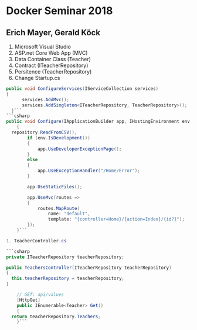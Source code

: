 # Docker Seminar 2018
## Erich Mayer, Gerald Köck

1. Microsoft Visual Studio
1. ASP.net Core Web App (MVC)
1. Data Container Class (Teacher)
1. Contract (ITeacherRepository)
1. Persitence (TeacherRepository)
1. Change Startup.cs
```csharp
public void ConfigureServices(IServiceCollection services)
{
      services.AddMvc();
      services.AddSingleton<ITeacherRepository, TeacherRepository>();
  }```
```csharp
public void Configure(IApplicationBuilder app, IHostingEnvironment env, ITeacherRepository repository)
    {
  repository.ReadFromCSV();
        if (env.IsDevelopment())
        {
            app.UseDeveloperExceptionPage();
        }
        else
        {
            app.UseExceptionHandler("/Home/Error");
        }

        app.UseStaticFiles();

        app.UseMvc(routes =>
        {
            routes.MapRoute(
                name: "default",
                template: "{controller=Home}/{action=Index}/{id?}");
        });
    }```

1. TeacherController.cs

```csharp
private ITeacherRepository teacherRepository;

public TeachersController(ITeacherRepository teacherRepository)
{
  this.teacherRepository = teacherRepository;
}

    // GET: api/values
    [HttpGet]
    public IEnumerable<Teacher> Get()
    {
  return teacherRepository.Teachers;
    }```
